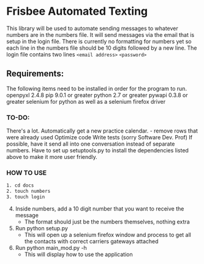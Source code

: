 # Frisbee Automated Texting

This library will be used to automate sending messages
to whatever numbers are in the numbers file. It will
send messages via the email that is setup in the login
file. There is currently no formatting for numbers yet
so each line in the numbers file should be 10 digits
followed by a new line. The login file contains two lines
`<email address>`
`<password>`

## Requirements:
The following items need to be installed in order for the program to run.
openpyxl 2.4.8
pip 9.0.1 or greater
python 2.7 or greater
pywapi 0.3.8 or greater
selenium for python as well as a selenium firefox driver

### TO-DO:

There's a lot.
Automatically get a new practice calendar.
    - remove rows that were already used
Optimize code
Write tests (sorry Software Dev. Prof)
If possible, have it send all into one conversation instead of separate numbers.
Have to set up setuptools.py to install the dependencies listed above to make
it more user friendly.

### HOW TO USE
```bash
1. cd docs
2. touch numbers
3. touch login
```
4. Inside numbers, add a 10 digit number that you want to receive the message
	- The format should just be the numbers themselves, nothing extra
5. Run python setup.py
	- This will open up a selenium firefox window and process to get all the contacts with correct carriers gateways attached
6. Run python main_mod.py -h
	- This will display how to use the application



